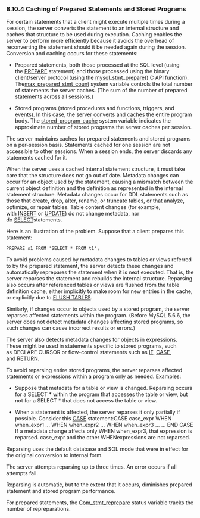 ### 8.10.4 Caching of Prepared Statements and Stored Programs

For certain statements that a client might execute multiple times during a session, the server converts the statement to an internal structure and caches that structure to be used during execution. Caching enables the server to perform more efficiently because it avoids the overhead of reconverting the statement should it be needed again during the session. Conversion and caching occurs for these statements:

*   Prepared statements, both those processed at the SQL level (using the [PREPARE][1] statement) and those processed using the binary client/server protocol (using the [mysql_stmt_prepare()][2] C API function). The[max_prepared_stmt_count][3] system variable controls the total number of statements the server caches. (The sum of the number of prepared statements across all sessions.)

*   Stored programs (stored procedures and functions, triggers, and events). In this case, the server converts and caches the entire program body. The [stored_program_cache][4] system variable indicates the approximate number of stored programs the server caches per session.

The server maintains caches for prepared statements and stored programs on a per-session basis. Statements cached for one session are not accessible to other sessions. When a session ends, the server discards any statements cached for it.

When the server uses a cached internal statement structure, it must take care that the structure does not go out of date. Metadata changes can occur for an object used by the statement, causing a mismatch between the current object definition and the definition as represented in the internal statement structure. Metadata changes occur for DDL statements such as those that create, drop, alter, rename, or truncate tables, or that analyze, optimize, or repair tables. Table content changes (for example, with [INSERT][6] or [UPDATE][7]) do not change metadata, nor do [SELECT][8]statements.

Here is an illustration of the problem. Suppose that a client prepares this statement:

```
PREPARE s1 FROM 'SELECT * FROM t1';
```

To avoid problems caused by metadata changes to tables or views referred to by the prepared statement, the server detects these changes and automatically reprepares the statement when it is next executed. That is, the server reparses the statement and rebuilds the internal structure. Reparsing also occurs after referenced tables or views are flushed from the table definition cache, either implicitly to make room for new entries in the cache, or explicitly due to [FLUSH TABLES][9].

Similarly, if changes occur to objects used by a stored program, the server reparses affected statements within the program. (Before MySQL 5.6.6, the server does not detect metadata changes affecting stored programs, so such changes can cause incorrect results or errors.)

The server also detects metadata changes for objects in expressions. These might be used in statements specific to stored programs, such as DECLARE CURSOR or flow-control statements such as [IF][10], [CASE][11], and [RETURN][12].

To avoid reparsing entire stored programs, the server reparses affected statements or expressions within a program only as needed. Examples:

*   Suppose that metadata for a table or view is changed. Reparsing occurs for a SELECT * within the program that accesses the table or view, but not for a SELECT * that does not access the table or view.

*   When a statement is affected, the server reparses it only partially if possible. Consider this [CASE][5] statement:CASE case_expr WHEN when_expr1 ... WHEN when_expr2 ... WHEN when_expr3 ... ... END CASE If a metadata change affects only WHEN when_expr3, that expression is reparsed. case_expr and the other WHENexpressions are not reparsed.

Reparsing uses the default database and SQL mode that were in effect for the original conversion to internal form.

The server attempts reparsing up to three times. An error occurs if all attempts fail.

Reparsing is automatic, but to the extent that it occurs, diminishes prepared statement and stored program performance.

For prepared statements, the [Com_stmt_reprepare][13] status variable tracks the number of repreparations.

[1]:sql-syntax.html#prepare
[2]:connectors-apis.html#mysql-stmt-prepare
[3]:server-administration.html#sysvar_max_prepared_stmt_count
[4]:server-administration.html#sysvar_stored_program_cache
[5]:sql-syntax.html#case
[6]:sql-syntax.html#insert
[7]:sql-syntax.html#update
[8]:sql-syntax.html#select
[9]:sql-syntax.html#flush
[10]:sql-syntax.html#if
[11]:sql-syntax.html#case
[12]:sql-syntax.html#return
[13]:server-administration.html#statvar_Com_xxx